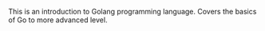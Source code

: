 This is an introduction to Golang programming language. Covers the basics of Go to more advanced level.
